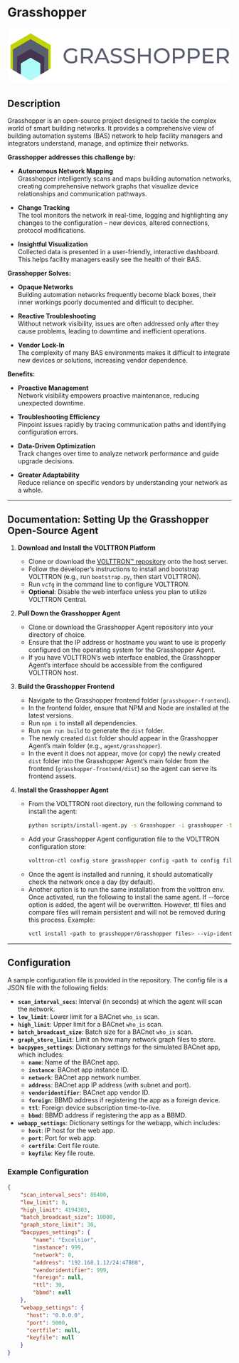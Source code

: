 # Grasshopper

![Grasshopper Logo](https://github.com/ACE-IoT-Solutions/grasshopper/blob/main/grasshopper.svg?raw=true)

## Description

Grasshopper is an open-source project designed to tackle the complex world of smart building networks. It provides a comprehensive view of building automation systems (BAS) network to help facility managers and integrators understand, manage, and optimize their networks.

**Grasshopper addresses this challenge by:**

- **Autonomous Network Mapping**  
  Grasshopper intelligently scans and maps building automation networks, creating comprehensive network graphs that visualize device relationships and communication pathways.

- **Change Tracking**  
  The tool monitors the network in real-time, logging and highlighting any changes to the configuration – new devices, altered connections, protocol modifications.

- **Insightful Visualization**  
  Collected data is presented in a user-friendly, interactive dashboard. This helps facility managers easily see the health of their BAS.

**Grasshopper Solves:**

- **Opaque Networks**  
  Building automation networks frequently become black boxes, their inner workings poorly documented and difficult to decipher.

- **Reactive Troubleshooting**  
  Without network visibility, issues are often addressed only after they cause problems, leading to downtime and inefficient operations.

- **Vendor Lock-In**  
  The complexity of many BAS environments makes it difficult to integrate new devices or solutions, increasing vendor dependence.

**Benefits:**

- **Proactive Management**  
  Network visibility empowers proactive maintenance, reducing unexpected downtime.

- **Troubleshooting Efficiency**  
  Pinpoint issues rapidly by tracing communication paths and identifying configuration errors.

- **Data-Driven Optimization**  
  Track changes over time to analyze network performance and guide upgrade decisions.

- **Greater Adaptability**  
  Reduce reliance on specific vendors by understanding your network as a whole.

---

## Documentation: Setting Up the Grasshopper Open-Source Agent

1. **Download and Install the VOLTTRON Platform**  
   - Clone or download the [VOLTTRON™️ repository](https://github.com/VOLTTRON/volttron) onto the host server.  
   - Follow the developer’s instructions to install and bootstrap VOLTTRON (e.g., run `bootstrap.py`, then start VOLTTRON).  
   - Run `vcfg` in the command line to configure VOLTTRON.  
   - **Optional**: Disable the web interface unless you plan to utilize VOLTTRON Central.

2. **Pull Down the Grasshopper Agent**  
   - Clone or download the Grasshopper Agent repository into your directory of choice.  
   - Ensure that the IP address or hostname you want to use is properly configured on the operating system for the Grasshopper Agent.  
   - If you have VOLTTRON’s web interface enabled, the Grasshopper Agent’s interface should be accessible from the configured VOLTTRON host.

3. **Build the Grasshopper Frontend**  
   - Navigate to the Grasshopper frontend folder (`grasshopper-frontend`).  
   - In the frontend folder, ensure that NPM and Node are installed at the latest versions.
   - Run `npm i` to install all dependencies.
   - Run `npm run build` to generate the `dist` folder.
   - The newly created `dist` folder should appear in the Grasshopper Agent’s main folder (e.g., `agent/grasshopper`). 
   - In the event it does not appear, move (or copy) the newly created `dist` folder into the Grasshopper Agent’s main folder from the frontend (`grasshopper-frontend/dist`) so the agent can serve its frontend assets.

4. **Install the Grasshopper Agent**  
   - From the VOLTTRON root directory, run the following command to install the agent:
     ```bash
     python scripts/install-agent.py -s Grasshopper -i grasshopper -t grasshopper -f
     ```
   - Add your Grasshopper Agent configuration file to the VOLTTRON configuration store:
     ```bash
     volttron-ctl config store grasshopper config <path to config file>
     ```
   - Once the agent is installed and running, it should automatically check the network once a day (by default).
   - Another option is to run the same installation from the volttron env. Once activated, run the following to install the same agent. If --force option is added, the agent will be overwritten. However, ttl files and compare files will remain persistent and will not be removed during this process. Example:
     ```bash
     vctl install <path to grasshopper/Grasshopper files> --vip-identity grasshopper --tag gh --force
     ```

---

## Configuration

A sample configuration file is provided in the repository. The config file is a JSON file with the following fields:

- **`scan_interval_secs`**: Interval (in seconds) at which the agent will scan the network.
- **`low_limit`**: Lower limit for a BACnet `who_is` scan.
- **`high_limit`**: Upper limit for a BACnet `who_is` scan.
- **`batch_broadcast_size`**: Batch size for a BACnet `who_is` scan.
- **`graph_store_limit`**: Limit on how many network graph files to store.
- **`bacpypes_settings`**: Dictionary settings for the simulated BACnet app, which includes:
  - **`name`**: Name of the BACnet app.
  - **`instance`**: BACnet app instance ID.
  - **`network`**: BACnet app network number.
  - **`address`**: BACnet app IP address (with subnet and port).
  - **`vendoridentifier`**: BACnet app vendor ID.
  - **`foreign`**: BBMD address if registering the app as a foreign device.
  - **`ttl`**: Foreign device subscription time-to-live.
  - **`bbmd`**: BBMD address if registering the app as a BBMD.
- **`webapp_settings`**: Dictionary settings for the webapp, which includes:
  - **`host`**: IP host for the web app.
  - **`port`**: Port for web app.
  - **`certfile`**: Cert file route.
  - **`keyfile`**: Key file route.

### Example Configuration

```json
{
    "scan_interval_secs": 86400,
    "low_limit": 0,
    "high_limit": 4194303,
    "batch_broadcast_size": 10000,
    "graph_store_limit": 30,
    "bacpypes_settings": {
        "name": "Excelsior",
        "instance": 999,
        "network": 0,
        "address": "192.168.1.12/24:47808",
        "vendoridentifier": 999,
        "foreign": null,
        "ttl": 30,
        "bbmd": null
    },
    "webapp_settings": {
      "host": "0.0.0.0",
      "port": 5000,
      "certfile": null,
      "keyfile": null
    }
}
